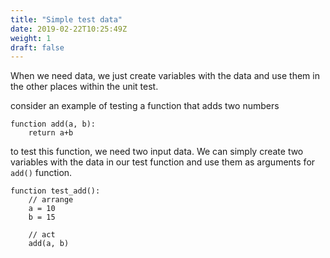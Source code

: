 ```yaml
---
title: "Simple test data"
date: 2019-02-22T10:25:49Z
weight: 1
draft: false
---
```


When we need data, we just create variables with the data and use them in the other places within the unit test.

consider an example of testing a function that adds two numbers

```
function add(a, b):
    return a+b
```

to test this function, we need two input data. 
We can simply create two variables with the data in our test function and use them as arguments for `add()` function. 

```
function test_add():
    // arrange
    a = 10
    b = 15

    // act
    add(a, b)
```